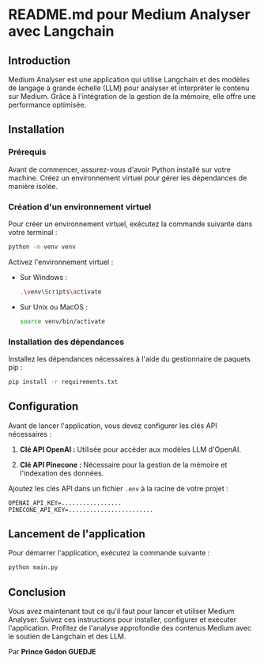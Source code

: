 # README.md pour Medium Analyser avec Langchain

## Introduction

Medium Analyser est une application qui utilise Langchain et des modèles de langage à grande échelle (LLM) pour analyser et interpréter le contenu sur Medium. Grâce à l'intégration de la gestion de la mémoire, elle offre une performance optimisée.

## Installation

### Prérequis

Avant de commencer, assurez-vous d'avoir Python installé sur votre machine. Créez un environnement virtuel pour gérer les dépendances de manière isolée.

### Création d'un environnement virtuel

Pour créer un environnement virtuel, exécutez la commande suivante dans votre terminal :

```bash
python -m venv venv
```

Activez l'environnement virtuel :

- Sur Windows :
  ```bash
  .\venv\Scripts\activate
  ```

- Sur Unix ou MacOS :
  ```bash
  source venv/bin/activate
  ```

### Installation des dépendances

Installez les dépendances nécessaires à l'aide du gestionnaire de paquets pip :

```bash
pip install -r requirements.txt
```

## Configuration

Avant de lancer l'application, vous devez configurer les clés API nécessaires :

1. **Clé API OpenAI :** Utilisée pour accéder aux modèles LLM d'OpenAI.

2. **Clé API Pinecone :** Nécessaire pour la gestion de la mémoire et l'indexation des données.

Ajoutez les clés API dans un fichier `.env` à la racine de votre projet :

```plaintext
OPENAI_API_KEY=.................
PINECONE_API_KEY=........................
```

## Lancement de l'application

Pour démarrer l'application, exécutez la commande suivante :

```bash
python main.py
```

## Conclusion

Vous avez maintenant tout ce qu'il faut pour lancer et utiliser Medium Analyser. Suivez ces instructions pour installer, configurer et exécuter l'application. Profitez de l'analyse approfondie des contenus Medium avec le soutien de Langchain et des LLM.


Par **Prince Gédon GUEDJE**